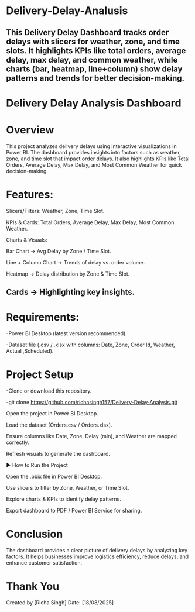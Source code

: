 # Delivery-Delay-Analusis
This Delivery Delay Dashboard tracks order delays with slicers for weather, zone, and time slots. It highlights KPIs like total orders, average delay, max delay, and common weather, while charts (bar, heatmap, line+column) show delay patterns and trends for better decision-making.
------------------------------------------------------------------------------------------------------------------------------------------------------------------------------------------------------------------
# Delivery Delay Analysis Dashboard

# Overview

This project analyzes delivery delays using interactive visualizations in Power BI. The dashboard provides insights into factors such as weather, zone, and time slot that impact order delays. It also highlights KPIs like Total Orders, Average Delay, Max Delay, and Most Common Weather for quick decision-making.

# Features:

Slicers/Filters: Weather, Zone, Time Slot.

KPIs & Cards: Total Orders, Average Delay, Max Delay, Most Common Weather.

Charts & Visuals:

Bar Chart → Avg Delay by Zone / Time Slot.

Line + Column Chart → Trends of delay vs. order volume.

Heatmap → Delay distribution by Zone & Time Slot.

Cards → Highlighting key insights.
---------------------------------------------------------------------------------------------------------------------------------------------------------------------------------------------------------------------

# Requirements:

-Power BI Desktop (latest version recommended).

-Dataset file (.csv / .xlsx with columns: Date, Zone, Order Id, Weather, Actual ,Scheduled).

# Project Setup

-Clone or download this repository.

-git clone https://github.com/richasingh157/Delivery-Delay-Analysis.git



Open the project in Power BI Desktop.

Load the dataset (Orders.csv / Orders.xlsx).

Ensure columns like Date, Zone, Delay (min), and Weather are mapped correctly.

Refresh visuals to generate the dashboard.

▶ How to Run the Project

Open the .pbix file in Power BI Desktop.

Use slicers to filter by Zone, Weather, or Time Slot.

Explore charts & KPIs to identify delay patterns.

Export dashboard to PDF / Power BI Service for sharing.

# Conclusion

The dashboard provides a clear picture of delivery delays by analyzing key factors. It helps businesses improve logistics efficiency, reduce delays, and enhance customer satisfaction.

# Thank You

Created by [Richa Singh]
Date: [18/08/2025]
